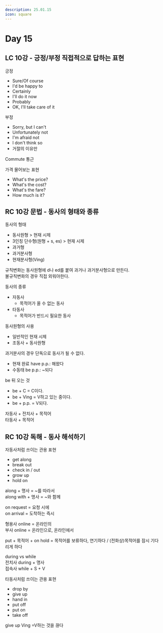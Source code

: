 ```yaml
---
description: 25.01.15
icon: square
---
```


# Day 15

## LC 10강 - 긍정/부정 직접적으로 답하는 표현

긍정

* Sure/Of course
* I'd be happy to
* Certainly
* I'll do it now
* Probably
* OK, I'll take care of it

부정

* Sorry, but I can't
* Unfortunately not
* I'm afraid not
* I don't think so
* 거절의 이유만

Commute 통근

가격 물어보는 표현

* What's the price?
* What's the cost?
* What's the fare?
* How much is it?

## RC 10강 문법 - 동사의 형태와 종류

동사의 형태

* 동사원형 > 현재 시제
* 3인칭 단수형(원형 + s, es) > 현재 시제
* 과거형
* 과거분사형
* 현재분사형(Ving)

규칙변화는 동사원형에 d나 ed를 붙여 과거나 과거분사형으로 만든다.\
불규칙변화의 경우 직접 외워야한다.

동사의 종류

* 자동사
  * 목적어가 올 수 없는 동사
* 타동사
  * 목적어가 반드시 필요한 동사

동사원형의 사용

* 일반적인 현재 시제
* 조동사 + 동사원형

과거분사의 경우 단독으로 동사가 될 수 없다.

* 현재 완료 have p.p.: 해왔다
* 수동태 be p.p.: \~되다

be 뒤 오는 것

* be + C = C이다.
* be + Ving = V하고 있는 중이다.
* be + p.p. = V되다.

자동사 + 전치사 + 목적어\
타동사 + 목적어

## RC 10강 독해 - 동사 해석하기

자동사처럼 쓰이는 관용 표현

* get along
* break out
* check in / out
* grow up
* hold on

along + 명사 = \~를 따라서\
along with + 명사 = \~와 함께

on request = 요청 시에\
on arrival = 도착하는 즉시

형용사 online = 온라인의\
부사 online = 온라인으로, 온라인에서

put + 목적어 + on hold = 목적어를 보류하다, 연기하다 / (전화상)목적어를 잠시 기다리게 하다

during vs while\
전치사 during + 명사\
접속사 while + S + V

타동사처럼 쓰이는 관용 표현

* drop by
* give up
* hand in
* put off
* put on
* take off

give up Ving =V하는 것을 끊다

